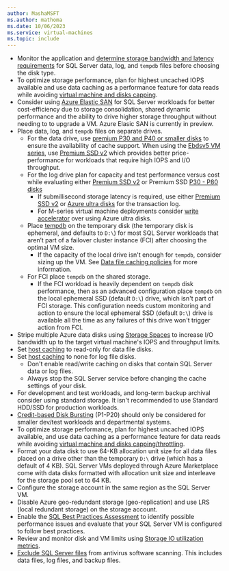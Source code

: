 ```yaml
---
author: MashaMSFT
ms.author: mathoma
ms.date: 10/06/2023
ms.service: virtual-machines
ms.topic: include
---
```

- Monitor the application and [determine storage bandwidth and latency requirements](/azure/virtual-machines/premium-storage-performance#counters-to-measure-application-performance-requirements) for SQL Server data, log, and `tempdb` files before choosing the disk type.
- To optimize storage performance, plan for highest uncached IOPS available and use data caching as a performance feature for data reads while avoiding [virtual machine and disks capping](/azure/virtual-machines/premium-storage-performance#throttling).
- Consider using [Azure Elastic SAN](../virtual-machines/windows/performance-guidelines-best-practices-storage.md#azure-elastic-san) for SQL Server workloads for better cost-efficiency due to storage consolidation, shared dynamic performance and the ability to drive higher storage throughput without needing to to upgrade a VM. Azure Elasic SAN is currently in preview. 
- Place data, log, and `tempdb` files on separate drives.
  - For the data drive, use [premium P30 and P40 or smaller disks](/azure/virtual-machines/disks-types#premium-ssds) to ensure the availability of cache support. When using the [Ebdsv5 VM series](/azure/virtual-machines/ebdsv5-ebsv5-series), use [Premium SSD v2](/azure/virtual-machines/disks-types#premium-ssd-v2) which provides better price-performance for workloads that require high IOPS and I/O throughput.
  - For the log drive plan for capacity and test performance versus cost while evaluating either [Premium SSD v2](/azure/virtual-machines/disks-types#premium-ssd-v2) or Premium SSD [P30 - P80 disks](/azure/virtual-machines/disks-types#premium-ssds)
    - If submillisecond storage latency is required, use either [Premium SSD v2](/azure/virtual-machines/disks-types#premium-ssd-v2) or [Azure ultra disks](/azure/virtual-machines/disks-types#ultra-disks) for the transaction log.
    - For M-series virtual machine deployments consider [write accelerator](/azure/virtual-machines/how-to-enable-write-accelerator) over using Azure ultra disks.
  - Place [tempdb](/sql/relational-databases/databases/tempdb-database) on the temporary disk (the temporary disk is ephemeral, and defaults to `D:\`) for most SQL Server workloads that aren’t part of a failover cluster instance (FCI) after choosing the optimal VM size.
    - If the capacity of the local drive isn't enough for `tempdb`, consider sizing up the VM. See [Data file caching policies](../virtual-machines/windows/performance-guidelines-best-practices-storage.md#data-file-caching-policies) for more information.
  - For FCI place `tempdb` on the shared storage.
    - If the FCI workload is heavily dependent on `tempdb` disk performance, then as an advanced configuration place `tempdb` on the local ephemeral SSD (default `D:\`) drive, which isn't part of FCI storage. This configuration needs custom monitoring and action to ensure the local ephemeral SSD (default `D:\`) drive is available all the time as any failures of this drive won't trigger action from FCI.
- Stripe multiple Azure data disks using [Storage Spaces](/windows-server/storage/storage-spaces/overview) to increase I/O bandwidth up to the target virtual machine's IOPS and throughput limits.
- Set [host caching](/azure/virtual-machines/disks-performance#virtual-machine-uncached-vs-cached-limits) to read-only for data file disks.
- Set [host caching](/azure/virtual-machines/disks-performance#virtual-machine-uncached-vs-cached-limits) to none for log file disks.
  - Don't enable read/write caching on disks that contain SQL Server data or log files.
  - Always stop the SQL Server service before changing the cache settings of your disk.
- For development and test workloads, and long-term backup archival consider using standard storage. It isn't recommended to use Standard HDD/SSD for production workloads.
- [Credit-based Disk Bursting](/azure/virtual-machines/disk-bursting#credit-based-bursting) (P1-P20) should only be considered for smaller dev/test workloads and departmental systems.
- To optimize storage performance, plan for highest uncached IOPS available, and use data caching as a performance feature for data reads while avoiding [virtual machine and disks capping/throttling](/azure/virtual-machines/premium-storage-performance#throttling).
- Format your data disk to use 64-KB allocation unit size for all data files placed on a drive other than the temporary `D:\` drive (which has a default of 4 KB). SQL Server VMs deployed through Azure Marketplace come with data disks formatted with allocation unit size and interleave for the storage pool set to 64 KB.
- Configure the storage account in the same region as the SQL Server VM.
- Disable Azure geo-redundant storage (geo-replication) and use LRS (local redundant storage) on the storage account.
- Enable the [SQL Best Practices Assessment](../virtual-machines/windows/sql-assessment-for-sql-vm.md) to identify possible performance issues and evaluate that your SQL Server VM is configured to follow best practices.
- Review and monitor disk and VM limits using [Storage IO utilization metrics](/azure/virtual-machines/disks-metrics#storage-io-utilization-metrics).
- [Exclude SQL Server files](/troubleshoot/sql/database-engine/security/antivirus-and-sql-server) from antivirus software scanning. This includes data files, log files, and backup files.

